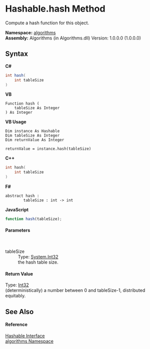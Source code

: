 # Hashable.hash Method 
 

Compute a hash function for this object.

**Namespace:**&nbsp;<a href="82f88b43-fdc9-bc99-9558-75fce96d448f">algorithms</a><br />**Assembly:**&nbsp;Algorithms (in Algorithms.dll) Version: 1.0.0.0 (1.0.0.0)

## Syntax

**C#**<br />
``` C#
int hash(
	int tableSize
)
```

**VB**<br />
``` VB
Function hash ( 
	tableSize As Integer
) As Integer
```

**VB Usage**<br />
``` VB Usage
Dim instance As Hashable
Dim tableSize As Integer
Dim returnValue As Integer

returnValue = instance.hash(tableSize)
```

**C++**<br />
``` C++
int hash(
	int tableSize
)
```

**F#**<br />
``` F#
abstract hash : 
        tableSize : int -> int 

```

**JavaScript**<br />
``` JavaScript
function hash(tableSize);
```


#### Parameters
&nbsp;<dl><dt>tableSize</dt><dd>Type: <a href="http://msdn2.microsoft.com/en-us/library/td2s409d" target="_blank">System.Int32</a><br />the hash table size.</dd></dl>

#### Return Value
Type: <a href="http://msdn2.microsoft.com/en-us/library/td2s409d" target="_blank">Int32</a><br />(deterministically) a number between 0 and tableSize-1, distributed equitably.

## See Also


#### Reference
<a href="e2468808-d201-fe45-cfa8-619590cd77d9">Hashable Interface</a><br /><a href="82f88b43-fdc9-bc99-9558-75fce96d448f">algorithms Namespace</a><br />